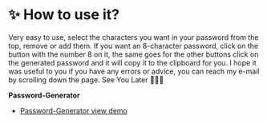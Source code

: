 # ✨ How to use it?
Very easy to use, select the characters you want in your password from the top, remove or add them.
If you want an 8-character password, click on the button with the number 8 on it, the same goes for the other buttons
click on the generated password and it will copy it to the clipboard for you.
I hope it was useful to you
if you have any errors or advice, you can reach my e-mail by scrolling down the page. See You Later 👋🏻✨



**Password-Generator**

- [ Password-Generator view demo](https://souvik-dey-28.github.io/Password-Generator/index.html)

<!-- ✨ http://pg.oneccode.com/ -->
